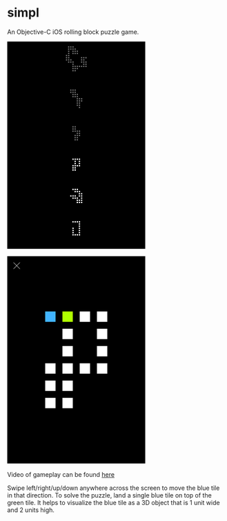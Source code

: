 simpl
=====
An Objective-C iOS rolling block puzzle game.

![Image](https://github.com/aoakenfo/simpl/blob/master/screenshot1.png)

![Image](https://github.com/aoakenfo/simpl/blob/master/screenshot2.png)

Video of gameplay can be found [here](http://www.conceptualinertia.net/aoakenfo/simpl)

Swipe left/right/up/down anywhere across the screen to move the blue tile in that direction. To solve the puzzle, land a single blue tile on top of the green tile. It helps to visualize the blue tile as a 3D object that is 1 unit wide and 2 units high.
